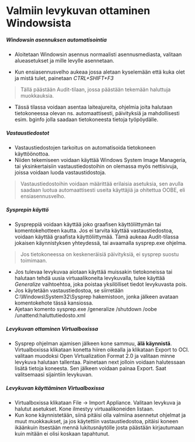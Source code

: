 
 # Valmiin levykuvan ottaminen Windowsista
 ##### Windowsin asennuksen automatisointia

-  Aloitetaan Windowsin asennus normaalisti asennusmediasta, valitaan alueasetukset ja mille levylle asennetaan.
 
- Kun ensiasennusvelho aukeaa jossa aletaan kyselemään että kuka olet ja mistä tulet, painetaan *CTRL+SHIFT+F3*
 >Tällä päästään Audit-tilaan, jossa päästään tekemään haluttuja muokkauksia.
 
- Tässä tilassa voidaan asentaa laiteajureita, ohjelmia joita halutaan tietokoneessa olevan ns. automaattisesti, päivityksiä ja mahdollisesti esim. bginfo jolla saadaan tietokoneesta tietoja työpöydälle.

##### Vastaustiedostot
- Vastaustiedostojen tarkoitus on automatisoida tietokoneen käyttöönottoa.
- Niiden tekemiseen voidaan käyttää Windows System Image Manageria, tai yksinkertaisiin vastaustiedostoihin on olemassa myös nettisivuja, joissa voidaan luoda vastaustidostoja.
> Vastaustiedostoihin voidaan määrittää erilaisia asetuksia, sen avulla saadaan luotua automaattisesti useita käyttäjiä ja ohitettua OOBE, eli ensiasennusvelho.

##### Sysprepin käyttö
- Syspreppiä voidaan käyttää joko graafisen käyttöliittymän tai komentokehotteen kautta. Jos ei tarvita käyttää vastaustiedostoa, voidaan käyttää graafista käyttöliittymää. Tämä aukeaa Audit-tilassa jokaisen käynnistyksen yhteydessä, tai avaamalla sysprep.exe ohjelma.
> Jos tietokoneessa on keskeneräisiä päivityksiä, ei sysprep suostu toimimaan.
- Jos tulevaa levykuvaa aiotaan käyttää muissakin tietokoneissa tai halutaan tehdä uusia virtuaalikoneita levykuvalla, tulee käyttää _Generalize_ vaihtoehtoa, joka poistaa yksilölliset tiedot levykuvasta pois.
- Jos käytetään vastaustiedostoa, se siirretään C:\Windows\System32\Sysprep hakemistoon, jonka jälkeen avataan komentokehote tässä kansiossa.
- Ajetaan komento sysprep.exe /generalize /shutdown /oobe /unattend:haluttutiedosto.xml

##### Levykuvan ottaminen Virtualboxissa

- Sysprep ohjelman ajamisen jälkeen kone sammuu, **älä käynnistä**. Virtualboxissa klikataan konetta hiiren oikealla ja klikataan Export to OCI. valitaan muodoksi Open Virtualization Format 2.0 ja valitaan minne levykuva halutaan tallentaa. Painetaan next jolloin voidaan halutessaan lisätä tietoja koneesta. Sen jälkeen voidaan painaa Export. Saat valitsemaasi sijaintiin levykuvan.

##### Levykuvan käyttäminen Virtualboxissa

- Virtualboxissa klikataan File -> Import Appliance. Valitaan levykuva ja halutut asetukset. Kone ilmestyy virtuaalikoneiden listaan.
- Kun kone käynnistetään, siinä pitäisi olla valmiina asennetut ohjelmat ja muut muokkaukset, ja jos käytettiin vastaustiedostoa, pitäisi koneen ikäänkuin itsestään mennä lukitusnäytölle josta päästään kirjautumaan kuin mitään ei olisi koskaan tapahtunut.
 